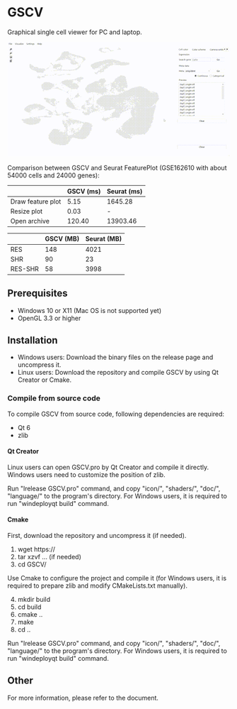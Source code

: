 # GSCV
Graphical single cell viewer for PC and laptop.

![example](assets/example.gif)

Comparison between GSCV and Seurat FeaturePlot (GSE162610 with about 54000 cells and 24000 genes):

||GSCV (ms)|Seurat (ms)|
|----|----|----|
|Draw feature plot|5.15|1645.28|
|Resize plot|0.03|-|
|Open archive|120.40|13903.46|

||GSCV (MB)|Seurat (MB)|
|----|----|----|
|RES|148|4021|
|SHR|90|23|
|RES-SHR|58|3998|

## Prerequisites
+ Windows 10 or X11 (Mac OS is not supported yet)
+ OpenGL 3.3 or higher

## Installation
+ Windows users: Download the binary files on the release page and uncompress it.
+ Linux users: Download the repository and compile GSCV by using Qt Creator or Cmake.

### Compile from source code
To compile GSCV from source code, following dependencies are required:

+ Qt 6
+ zlib

#### Qt Creator
Linux users can open GSCV.pro by Qt Creator and compile it directly. Windows users need to customize the position of zlib.

Run "lrelease GSCV.pro" command, and copy "icon/", "shaders/", "doc/", "language/" to the program's directory. For Windows users, it is required to run "windeployqt build" command.

#### Cmake

First, download the repository and uncompress it (if needed).

1. wget https://
2. tar xzvf ... (if needed)
3. cd GSCV/

Use Cmake to configure the project and compile it (for Windows users, it is required to prepare zlib and modify CMakeLists.txt manually).

4. mkdir build
5. cd build
6. cmake ..
7. make
8. cd ..

Run "lrelease GSCV.pro" command, and copy "icon/", "shaders/", "doc/", "language/" to the program's directory. For Windows users, it is required to run "windeployqt build" command.

## Other
For more information, please refer to the document.
